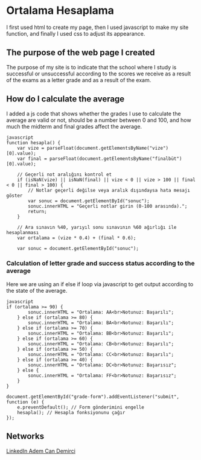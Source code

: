 # Ortalama Hesaplama

I first used html to create my page, then I used javascript to make my site function, and finally I used css to adjust its appearance.

## The purpose of the web page I created
The purpose of my site is to indicate that the school where I study is successful or unsuccessful according to the scores we receive as a result of the exams as a letter grade and as a result of the exam.

## How do I calculate the average
I added a js code that shows whether the grades I use to calculate the average are valid or not, should be a number between 0 and 100, and how much the midterm and final grades affect the average.

```
javascript
function hesapla() {
    var vize = parseFloat(document.getElementsByName("vize")[0].value);
    var final = parseFloat(document.getElementsByName("finalbüt")[0].value);

    // Geçerli not aralığını kontrol et
    if (isNaN(vize) || isNaN(final) || vize < 0 || vize > 100 || final < 0 || final > 100) {
        // Notlar geçerli değilse veya aralık dışındaysa hata mesajı göster
        var sonuc = document.getElementById("sonuc");
        sonuc.innerHTML = "Geçerli notlar girin (0-100 arasında).";
        return;
    }

    // Ara sınavın %40, yarıyıl sonu sınavının %60 ağırlığı ile hesaplanması
    var ortalama = (vize * 0.4) + (final * 0.6);

    var sonuc = document.getElementById("sonuc");
```
### Calculation of letter grade and success status according to the average

Here we are using an if else if loop via javascript to get output according to the state of the average.

```
javascript
if (ortalama >= 90) {
        sonuc.innerHTML = "Ortalama: AA<br>Notunuz: Başarılı";
    } else if (ortalama >= 80) {
        sonuc.innerHTML = "Ortalama: BA<br>Notunuz: Başarılı";
    } else if (ortalama >= 70) {
        sonuc.innerHTML = "Ortalama: BB<br>Notunuz: Başarılı";
    } else if (ortalama >= 60) {
        sonuc.innerHTML = "Ortalama: CB<br>Notunuz: Başarılı";
    } else if (ortalama >= 50) {
        sonuc.innerHTML = "Ortalama: CC<br>Notunuz: Başarılı";
    } else if (ortalama >= 40) {
        sonuc.innerHTML = "Ortalama: DC<br>Notunuz: Başarısız";
    } else {
        sonuc.innerHTML = "Ortalama: FF<br>Notunuz: Başarısız";
    }
}

document.getElementById("grade-form").addEventListener("submit", function (e) {
    e.preventDefault(); // Form gönderimini engelle
    hesapla(); // Hesapla fonksiyonunu çağır
});
```

## Networks
[LinkedIn Adem Can Demirci](https://www.linkedin.com/in/adem-can-demirci-100acd100/)

